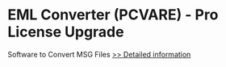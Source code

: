 # EML Converter (PCVARE) - Pro License Upgrade
Software to Convert MSG Files
[>> Detailed information](https://secure.shareit.com/shareit/product.html?productid=300981287&affiliateid=200057808)